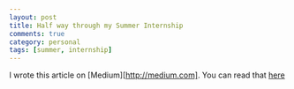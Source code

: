 ```yaml
---
layout: post
title: Half way through my Summer Internship
comments: true
category: personal
tags: [summer, internship]
---
```


I wrote this article on [Medium][http://medium.com]. You can read that [here](https://medium.com/this-happened-to-me/e709538ca856)
